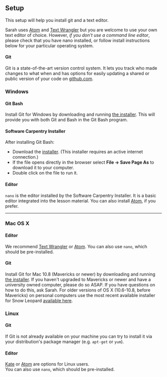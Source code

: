 ## Setup

This setup will help you install git and a text editor.

Sarah uses [Atom](https://atom.io/) and
[Text Wrangler](http://www.barebones.com/products/textwrangler/)
but you are welcome to use your own text editor of choice.
However, *if you don't use a command line editor*, please check
that you have nano installed, or follow install instructions below
for your particular operating system.

#### Git

Git is a state-of-the-art version control system. It
lets you track who made changes to what when and has
options for easily updating a shared or public version of
your code on [github.com](https://github.com/).

### Windows

#### Git Bash

Install Git for Windows by downloading and running
[the installer](http://msysgit.github.io/).
This will provide you with both Git and Bash in the Git Bash program.

#### Software Carpentry Installer

After installing Git Bash:

- Download the [installer](http://files.software-carpentry.org/SWCarpentryInstaller.exe).
  (This installer requires an active internet connection.)
- If the file opens directly in the browser select **File &rarr; Save Page As**
  to download it to your computer.
- Double click on the file to run it.

#### Editor

`nano` is the editor installed by the Software Carpentry Installer.
It is a basic editor integrated into the lesson material.
You can also install [Atom](https://atom.io/), if you prefer.

---

### Mac OS X

#### Editor

We recommend
[Text Wrangler](http://www.barebones.com/products/textwrangler/) or
[Atom](https://atom.io/).
You can also use `nano`,
which should be pre-installed.

#### Git

Install Git for Mac 10.8 (Mavericks or newer) by downloading and running
[the installer](http://git-scm.com/downloads).  If you haven't upgraded to Mavericks or newer and have a university owned computer, please do so ASAP.  If you have questions on how to do this, ask Sarah.
For older
versions of OS X (10.6-10.8, before Mavericks) on personal computers use the most recent available
installer for Snow Leopard [available
here](http://sourceforge.net/projects/git-osx-installer/files/).  


### Linux

#### Git

If Git is not already available on your machine you can try
to install it via your distribution's package manager
(e.g. `apt-get` or `yum`).

#### Editor

[Kate](http://kate-editor.org/) or [Atom](https://atom.io/) are options for Linux users.  
You can also use `nano`,
which should be pre-installed.
